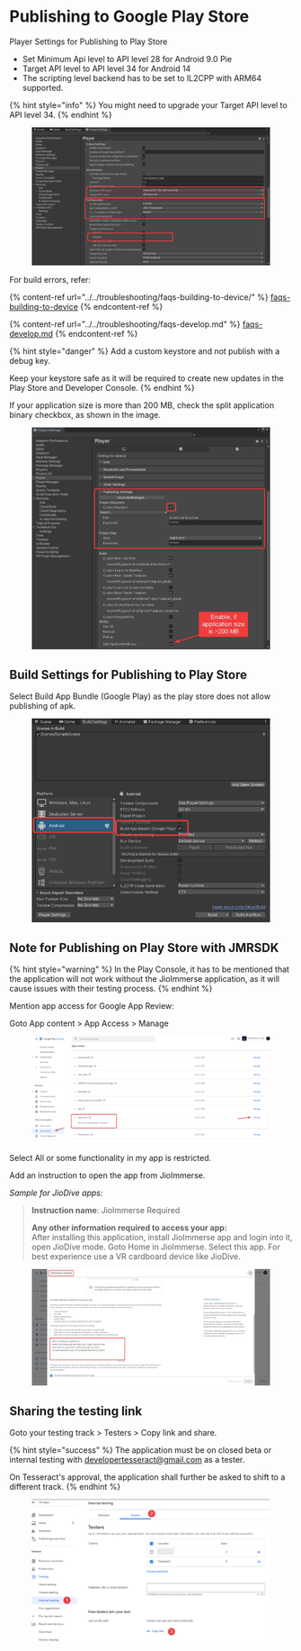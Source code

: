 # Publishing to Google Play Store

Player Settings for Publishing to Play Store

* Set Minimum Api level to API level 28 for Android 9.0 Pie
* Target API level to API level 34 for Android 14
* The scripting level backend has to be set to IL2CPP with ARM64 supported.

{% hint style="info" %}
You might need to upgrade your Target API level to API level 34.
{% endhint %}

<figure><img src="../../.gitbook/assets/image (4).png" alt=""><figcaption></figcaption></figure>

For build errors, refer:

{% content-ref url="../../troubleshooting/faqs-building-to-device/" %}
[faqs-building-to-device](../../troubleshooting/faqs-building-to-device/)
{% endcontent-ref %}

{% content-ref url="../../troubleshooting/faqs-develop.md" %}
[faqs-develop.md](../../troubleshooting/faqs-develop.md)
{% endcontent-ref %}

{% hint style="danger" %}
Add a custom keystore and not publish with a debug key.

Keep your keystore safe as it will be required to create new updates in the Play Store and Developer Console.
{% endhint %}

If your application size is more than 200 MB, check the split application binary checkbox, as shown in the image.

<figure><img src="../../.gitbook/assets/brave_FHR32dPuUs.png" alt=""><figcaption></figcaption></figure>

## Build Settings for Publishing to Play Store

Select Build App Bundle (Google Play) as the play store does not allow publishing of apk.

<figure><img src="../../.gitbook/assets/Build Settings (2).png" alt=""><figcaption></figcaption></figure>

## Note for Publishing on Play Store with JMRSDK

{% hint style="warning" %}
In the Play Console, it has to be mentioned that the application will not work without the JioImmerse application, as it will cause issues with their testing process.
{% endhint %}

Mention app access for Google App Review:

Goto App content > App Access > Manage

<figure><img src="../../.gitbook/assets/image (130).png" alt=""><figcaption></figcaption></figure>

Select All or some functionality in my app is restricted.

Add an instruction to open the app from JioImmerse.

_Sample for JioDive apps:_

> **Instruction name**: JioImmerse Required
>
> **Any other information required to access your app:** \
> After installing this application, install JioImmerse app and login into it, open JioDive mode. Goto Home in JioImmerse. Select this app. For best experience use a VR cardboard device like JioDive.

<figure><img src="../../.gitbook/assets/image (131).png" alt=""><figcaption></figcaption></figure>

## Sharing the testing link

Goto your testing track > Testers > Copy link and share.

{% hint style="success" %}
The application must be on closed beta or internal testing with developertesseract@gmail.com as a tester.

On Tesseract's approval, the application shall further be asked to shift to a different track.
{% endhint %}

<figure><img src="../../.gitbook/assets/image (51).png" alt=""><figcaption></figcaption></figure>
